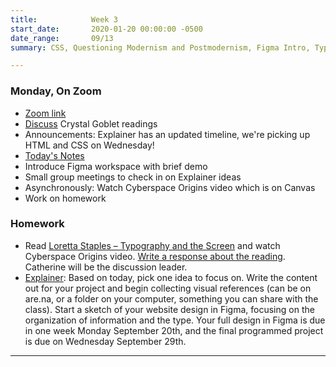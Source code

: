 ```yaml
---
title:            Week 3
start_date:       2020-01-20 00:00:00 -0500
date_range:       09/13
summary: CSS, Questioning Modernism and Postmodernism, Figma Intro, Typography on the Web

---
```


### Monday, On Zoom

- [Zoom link](https://zoom.us/j/7047994536?pwd=RThBZ0oyWHd5M2RZcmFNQUVwUFJHUT09) 
- [Discuss](https://paper.dropbox.com/doc/Penn-Art-of-Web-F21-Reading-Reflections--BR_4SSpLxJGaIzQD2F4I7D7RAQ-DPFsc5O6umbnRZ94cZyFY) Crystal Goblet readings
- Announcements: Explainer has an updated timeline, we're picking up HTML and CSS on Wednesday!
- [Today's Notes](https://paper.dropbox.com/doc/Penn-Week-3a-Notes--BSQrfbmQS7DdCitfB8JWGFfBAQ-MOGEtPpB0zSC1R0VYF0Pw)
- Introduce Figma workspace with brief demo
- Small group meetings to check in on Explainer ideas
- Asynchronously: Watch Cyberspace Origins video which is on Canvas
- Work on homework


### Homework

- Read [Loretta Staples – Typography and the Screen](http://ci17.nikasimovich.com/assets/readings/staples-typography.pdf) and watch Cyberspace Origins video. [Write a response about the reading](https://paper.dropbox.com/doc/Penn-Art-of-Web-F21-Reading-Reflections--BR_4SSpLxJGaIzQD2F4I7D7RAQ-DPFsc5O6umbnRZ94cZyFY). Catherine will be the discussion leader.
- [Explainer](/projects/explainer): Based on today, pick one idea to focus on. Write the content out for your project and begin collecting visual references (can be on are.na, or a folder on your computer, something you can share with the class). Start a sketch of your website design in Figma, focusing on the organization of information and the type. Your full design in Figma is due in one week Monday September 20th, and the final programmed project is due on Wednesday September 29th.

---
